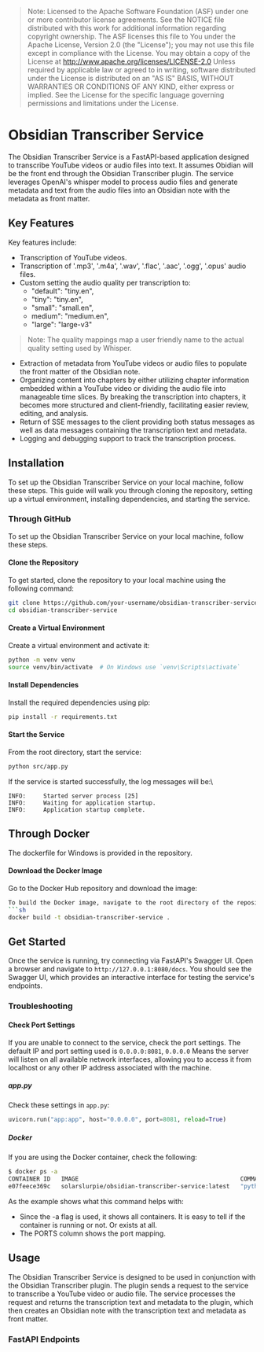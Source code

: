 
> Note: Licensed to the Apache Software Foundation (ASF) under one or more contributor license agreements.  See the NOTICE file distributed with this work for additional information regarding copyright ownership.
The ASF licenses this file to You under the Apache License, Version 2.0 (the "License"); you may not use this file except in compliance with the License.  You may obtain a copy of the License at http://www.apache.org/licenses/LICENSE-2.0 Unless required by applicable law or agreed to in writing, software distributed under the License is distributed on an "AS IS" BASIS, WITHOUT WARRANTIES OR CONDITIONS OF ANY KIND, either express or implied.  See the License for the specific language governing permissions and limitations under the License.

# Obsidian Transcriber Service
The Obsidian Transcriber Service is a FastAPI-based application designed to transcribe YouTube videos or audio files into text. It assumes Obidian will be the front end through the Obsidian Transcriber plugin.  The service leverages OpenAI's whisper model to process audio files and generate metadata and text from the audio files into an Obsidian note with the metadata as front matter.

## Key Features
Key features include:
- Transcription of YouTube videos.
- Transcription of '.mp3', '.m4a', '.wav', '.flac', '.aac', '.ogg', '.opus' audio files.
- Custom setting the audio quality per transcription to:
    - "default":  "tiny.en",
    - "tiny": "tiny.en",
    - "small": "small.en",
    - medium": "medium.en",
    - "large": "large-v3"
> Note: The quality mappings map a user friendly name to the actual quality setting used by Whisper.
- Extraction of metadata from YouTube videos or audio files to populate the front matter of the Obsidian note.
- Organizing content into chapters by either utilizing chapter information embedded within a YouTube video or dividing the audio file into manageable time slices. By breaking the transcription into chapters, it becomes more structured and client-friendly, facilitating easier review, editing, and analysis.
- Return of SSE messages to the client providing both status messages as well as data messages containing the transcription text and metadata.
- Logging and debugging support to track the transcription process.


## Installation
To set up the Obsidian Transcriber Service on your local machine, follow these steps. This guide will walk you through cloning the repository, setting up a virtual environment, installing dependencies, and starting the service.

### Through GitHub
To set up the Obsidian Transcriber Service on your local machine, follow these steps.
#### Clone the Repository
To get started, clone the repository to your local machine using the following command:
```sh
git clone https://github.com/your-username/obsidian-transcriber-service.git
cd obsidian-transcriber-service
```
#### Create a Virtual Environment
Create a virtual environment and activate it:
```sh
python -m venv venv
source venv/bin/activate  # On Windows use `venv\Scripts\activate`
```
#### Install Dependencies
Install the required dependencies using pip:
```sh
pip install -r requirements.txt
```
#### Start the Service
From the root directory, start the service:
```sh
python src/app.py
```
If the service is started successfully, the log messages will be:\
```
INFO:     Started server process [25]
INFO:     Waiting for application startup.
INFO:     Application startup complete.
```
## Through Docker
The dockerfile for Windows is provided in the repository.
#### Download the Docker Image
Go to the Docker Hub repository and download the image:
```sh
To build the Docker image, navigate to the root directory of the repository and run the following command:
```sh
docker build -t obsidian-transcriber-service .
```
## Get Started
Once the service is running, try connecting via FastAPI's Swagger UI. Open a browser and navigate to `http://127.0.0.1:8080/docs`. You should see the Swagger UI, which provides an interactive interface for testing the service's endpoints.

### Troubleshooting
#### Check Port Settings
If you are unable to connect to the service, check the port settings. The default IP and port setting used is `0.0.0.0:8081`,  `0.0.0.0` Means the server will listen on all available network interfaces, allowing you to access it from localhost or any other IP address associated with the machine.
##### app.py
Check these settings in `app.py`:
```python
uvicorn.run("app:app", host="0.0.0.0", port=8081, reload=True)
```
##### Docker
If you are using the Docker container, check the following:
```sh
$ docker ps -a
CONTAINER ID   IMAGE                                              COMMAND               CREATED          STATUS          PORTS                    NAMES
e07feece369c   solarslurpie/obsidian-transcriber-service:latest   "python src/app.py"   46 minutes ago   Up 46 minutes   0.0.0.0:8081->8081/tcp   obsidian-transcriber-service
```
As the example shows what this command helps with:
- Since the -a flag is used, it shows all containers.  It is easy to tell if the container is running or not. Or exists at all.
- The PORTS column shows the port mapping.




## Usage
The Obsidian Transcriber Service is designed to be used in conjunction with the Obsidian Transcriber plugin. The plugin sends a request to the service to transcribe a YouTube video or audio file. The service processes the request and returns the transcription text and metadata to the plugin, which then creates an Obsidian note with the transcription text and metadata as front matter.
### FastAPI Endpoints
